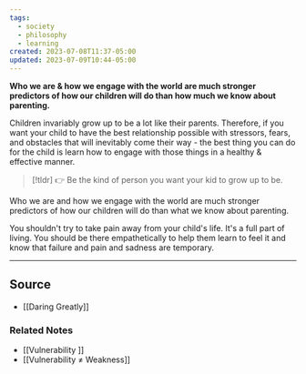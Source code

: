 ```yaml
---
tags:
  - society
  - philosophy
  - learning
created: 2023-07-08T11:37-05:00
updated: 2023-07-09T10:44-05:00
---
```

**Who we are & how we engage with the world are much stronger predictors of how our children will do than how much we know about parenting.**

Children invariably grow up to be a lot like their parents. Therefore, if you want your child to have the best relationship possible with stressors, fears, and obstacles that will inevitably come their way - the best thing you can do for the child is learn how to engage with those things in a healthy & effective manner. 

> [!tldr] 👉 Be the kind of person you want your kid to grow up to be.

Who we are and how we engage with the world are much stronger predictors of how our children will do than what we know about parenting.

You shouldn't try to take pain away from your child's life. It's a full part of living. You should be there empathetically to help them learn to feel it and know that failure and pain and sadness are temporary.

---

## Source
- [[Daring Greatly]]

### Related Notes
- [[Vulnerability ]] 
- [[Vulnerability ≠ Weakness]]